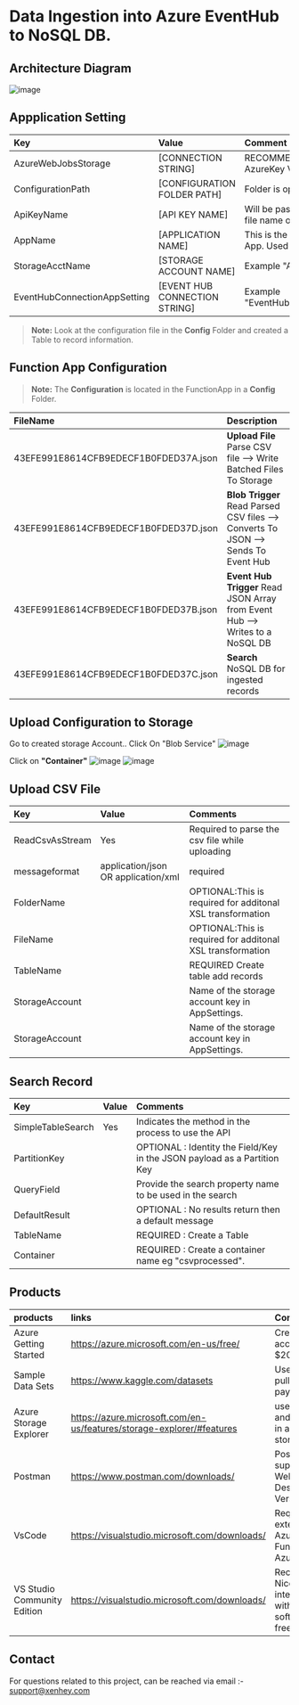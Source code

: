 # Data Ingestion into Azure EventHub to NoSQL DB.

## Architecture Diagram

![image](https://user-images.githubusercontent.com/15838780/152089372-b0b851eb-8da5-4e02-81f1-f8f784028940.png)


## Appplication Setting 

|Key|Value | Comment|
|:----|:----|:----|
|AzureWebJobsStorage|[CONNECTION STRING]|RECOMMENDATION :  store in AzureKey Vault.|
|ConfigurationPath| [CONFIGURATION FOLDER PATH] |Folder is optional
|ApiKeyName|[API KEY NAME]|Will be passed in the header  :  the file name of the config.
|AppName| [APPLICATION NAME]| This is the name of the Function App. Used in log analytics|
|StorageAcctName|[STORAGE ACCOUNT NAME]|Example  "AzureWebJobsStorage"|
|EventHubConnectionAppSetting|[EVENT HUB CONNECTION STRING]|Example  "EventHubConnectionAppSetting"|


> **Note:**  Look at the configuration file in the **Config** Folder and created a Table to record information.

## Function App  Configuration 

> **Note:** The **Configuration** is located in the  FunctionApp  in a **Config** Folder.

|FileName|Description|
|:----|:----|
|43EFE991E8614CFB9EDECF1B0FDED37A.json| **Upload File** Parse CSV file --> Write Batched Files To Storage|
|43EFE991E8614CFB9EDECF1B0FDED37D.json| **Blob Trigger** Read Parsed CSV files --> Converts To JSON --> Sends To Event Hub|
|43EFE991E8614CFB9EDECF1B0FDED37B.json| **Event Hub Trigger** Read JSON Array from Event Hub --> Writes to a NoSQL DB|
|43EFE991E8614CFB9EDECF1B0FDED37C.json| **Search** NoSQL DB for ingested records|

## Upload Configuration to Storage
Go to created storage Account.. Click On "Blob Service" 
![image](https://user-images.githubusercontent.com/15838780/147958072-4a6058d2-d320-44a0-9d11-58449d527cd3.png)

Click on **"Container"**
![image](https://user-images.githubusercontent.com/15838780/147958201-71df0f21-e4e8-46c0-93be-728f1dbc2a43.png)
![image](https://user-images.githubusercontent.com/15838780/147963170-1a2f2a64-7ba2-44ce-9f5d-30d490529711.png)


## Upload CSV File

|Key|Value|Comments|
|:----|:----|:----|
|ReadCsvAsStream|Yes| Required to parse the csv file while uploading|
|messageformat|application/json OR application/xml| required|
|FolderName||OPTIONAL:This is required for additonal XSL transformation |
|FileName||OPTIONAL:This is required for additonal XSL transformation |
|TableName|<AZURE TABLE NAME>| REQUIRED Create table add records|
|StorageAccount|<STORAGE ACCOUNT KEY>| Name of the  storage account key in AppSettings.|
|StorageAccount|<STORAGE ACCOUNT KEY>| Name of the  storage account key in AppSettings.|



## Search Record

|Key|Value|Comments|
|:----|:----|:----|
|SimpleTableSearch|Yes| Indicates the method in the process to use the API|
|PartitionKey|<PROPERTY NAME >|OPTIONAL : Identity the  Field/Key in the JSON payload as a Partition Key|
|QueryField|<SEARCH PROPERTY NAME>|Provide the search property name to be used in the search
|DefaultResult| <CUSTOM MESSAGE> | OPTIONAL :  No  results return then a default message
|TableName|<AZURE TABLE NAME>| REQUIRED : Create a Table |
|Container|<CONTAINER NAME>|  REQUIRED : Create a container name eg "csvprocessed".|
  
  
  ## Products

|products|links|Comments|
|:----|:----|:----|
|Azure Getting Started |https://azure.microsoft.com/en-us/free/| Create free account + $200 in Credit|
|Sample Data Sets|https://www.kaggle.com/datasets| Useful site for pulling sample payload|
|Azure Storage Explorer|https://azure.microsoft.com/en-us/features/storage-explorer/#features|useful view and query data in azure table storage|
|Postman|https://www.postman.com/downloads/|Postman supports the Web or Desktop Version|
|VsCode| https://visualstudio.microsoft.com/downloads/ |  Required extensions. Azure Functions, Azure Account
|VS Studio Community Edition |https://visualstudio.microsoft.com/downloads/| Recommended. Nice intergration with Azure. software is free.

  
  
  ## Contact
  
For questions related to this project, can be reached via email :- support@xenhey.com
